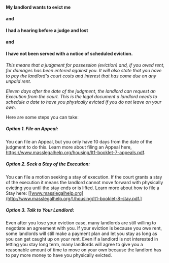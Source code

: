 #### My landlord wants to evict me 
#### and
#### I had a hearing before a judge and lost 
#### and
#### I have not been served with a notice of scheduled eviction.

*This means that a judgment for possession (eviction) and, if you owed
rent, for damages has been entered against you. It will also state that
you have to pay the landlord's court costs and interest that has come
due on any unpaid rent.*

*Eleven days after the date of the judgment, the landlord can request an
Execution from the court. This is the legal document a landlord needs to
schedule a date to have you physically evicted if you do not leave on
your own.*

Here are some steps you can take:

##### Option 1. File an Appeal: 

You can file an Appeal, but you only have 10 days from the date of the
judgment to do this. Learn more about filing an Appeal here,
https://www.masslegalhelp.org/housing/lt1-booklet-7-appeals.pdf.

##### Option 2. Seek a Stay of the Execution:

You can file a motion seeking a stay of execution. If the court grants a
stay of the execution it means the landlord cannot move forward with
physically evicting you until the stay ends or is lifted. Learn more
about how to file a Stay here:
[[www.masslegalhelp.org](http://www.masslegalhelp.org/)/housing/lt1-booklet-8-stay.pdf.]

##### Option 3. Talk to Your Landlord:

Even after you lose your eviction case, many landlords are still willing
to negotiate an agreement with you. If your eviction is because you owe
rent, some landlords will still make a payment plan and let you stay as
long as you can get caught up on your rent. Even if a landlord is not
interested in letting you stay long term, many landlords will agree to
give you a reasonable amount of time to move on your own because the
landlord has to pay more money to have you physically evicted.

